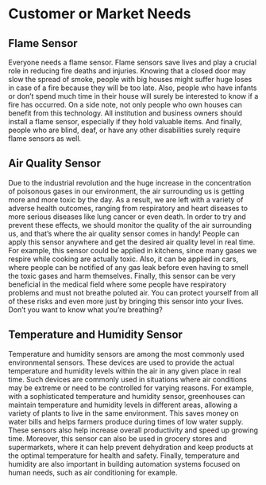 # Customer or Market Needs

## Flame Sensor

Everyone needs a flame sensor. Flame sensors save lives and play a crucial role in reducing fire deaths and injuries. Knowing that a closed door may slow the spread of smoke, people with big houses might suffer huge loses in case of a fire because they will be too late. Also, people who have infants or don’t spend much time in their house will surely be interested to know if a fire has occurred. On a side note, not only people who own houses can benefit from this technology. All institution and business owners should install a flame sensor, especially if they hold valuable items. And finally, people who are blind, deaf, or have any other disabilities surely require flame sensors as well.

## Air Quality Sensor

Due to the industrial revolution and the huge increase in the concentration of poisonous gases in our environment, the air surrounding us is getting more and more toxic by the day. As a result, we are left with a variety of adverse health outcomes, ranging from respiratory and heart diseases to more serious diseases like lung cancer or even death. In order to try and prevent these effects, we should monitor the quality of the air surrounding us, and that’s where the air quality sensor comes in handy! People can apply this sensor anywhere and get the desired air quality level in real time. For example, this sensor could be applied in kitchens, since many gases we respire while cooking are actually toxic. Also, it can be applied in cars, where people can be notified of any gas leak before even having to smell the toxic gases and harm themselves. Finally, this sensor can be very beneficial in the medical field where some people have respiratory problems and must not breathe poluted air. 
You can protect yourself from all of these risks and even more just by bringing this sensor into your lives. Don’t you want to know what you’re breathing?  

## Temperature and Humidity Sensor

Temperature and humidity sensors are among the most commonly used environmental sensors. These devices are used to provide the actual temperature and humidity levels within the air in any given place in real time. Such devices are commonly used in situations where air conditions may be extreme or need to be controlled for varying reasons. For example, with a sophisticated temperature and humidity sensor, greenhouses can maintain temperature and humidity levels in different areas, allowing a variety of plants to live in the same environment. This saves money on water bills and helps farmers produce during times of low water supply. These sensors also help increase overall productivity and speed up growing time. Moreover, this sensor can also be used in grocery stores and supermarkets, where it can help prevent dehydration and keep products at the optimal temperature for health and safety. Finally, temperature and humidity are also important in building automation systems focused on human needs, such as air conditioning for example.
